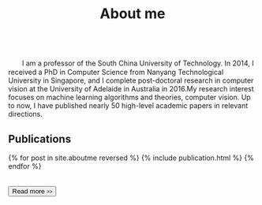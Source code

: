 ﻿---
permalink: /
title: "About me"
excerpt: "About me"
author_profile: true
redirect_from: 
  - /about/
  - /about.html
---

<br />
　　I am a professor of the South China University of Technology. In 2014,  I received a PhD in Computer Science from Nanyang Technological University in Singapore, and I complete post-doctoral research in computer vision at the University of Adelaide in Australia in 2016.My research interest focuses on machine learning algorithms and theories, computer vision. Up to now,  I have published nearly 50 high-level academic papers in relevant directions.

Publications
----------
<div>
  <table>
  {% for post in site.aboutme reversed %}
    <tr>{% include publication.html %}</tr>
  {% endfor %}
  </table>
</div>

<div margin-bottom:100px>
  <a href="/publications/">
    <button class="btn btn--readmore">Read more <font size="1">>></font></button>
  </a>
</div> 
